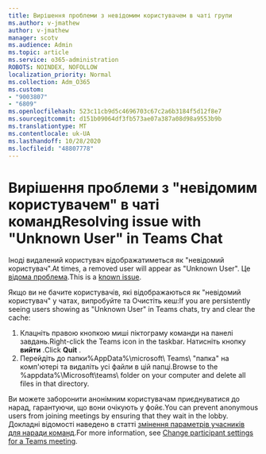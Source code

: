 ```yaml
---
title: Вирішення проблеми з невідомим користувачем в чаті групи
ms.author: v-jmathew
author: v-jmathew
manager: scotv
ms.audience: Admin
ms.topic: article
ms.service: o365-administration
ROBOTS: NOINDEX, NOFOLLOW
localization_priority: Normal
ms.collection: Adm_O365
ms.custom:
- "9003807"
- "6809"
ms.openlocfilehash: 523c11cb9d5c4696703c67c2a6b3184f5d12f8e7
ms.sourcegitcommit: d151b09064df3fb573ae07a387a08d98a9553b9b
ms.translationtype: MT
ms.contentlocale: uk-UA
ms.lasthandoff: 10/28/2020
ms.locfileid: "48807778"
---
```

# <a name="resolving-issue-with-unknown-user-in-teams-chat"></a><span data-ttu-id="f404b-102">Вирішення проблеми з "невідомим користувачем" в чаті команд</span><span class="sxs-lookup"><span data-stu-id="f404b-102">Resolving issue with "Unknown User" in Teams Chat</span></span>

<span data-ttu-id="f404b-103">Іноді видалений користувач відображатиметься як "невідомий користувач".</span><span class="sxs-lookup"><span data-stu-id="f404b-103">At times, a removed user will appear as "Unknown User".</span></span> <span data-ttu-id="f404b-104">Це [відома проблема](https://docs.microsoft.com/microsoftteams/troubleshoot/known-issues/removed-user-appears-as-unknown).</span><span class="sxs-lookup"><span data-stu-id="f404b-104">This is a [known issue](https://docs.microsoft.com/microsoftteams/troubleshoot/known-issues/removed-user-appears-as-unknown).</span></span>

<span data-ttu-id="f404b-105">Якщо ви не бачите користувачів, які відображаються як "невідомий користувач" у чатах, випробуйте та Очистіть кеш:</span><span class="sxs-lookup"><span data-stu-id="f404b-105">If you are persistently seeing users showing as "Unknown User" in Teams chats, try and clear the cache:</span></span>

1.  <span data-ttu-id="f404b-106">Клацніть правою кнопкою миші піктограму команди на панелі завдань.</span><span class="sxs-lookup"><span data-stu-id="f404b-106">Right-click the Teams icon in the taskbar.</span></span> <span data-ttu-id="f404b-107">Натисніть кнопку  **вийти** .</span><span class="sxs-lookup"><span data-stu-id="f404b-107">Click  **Quit** .</span></span>
2.  <span data-ttu-id="f404b-108">Перейдіть до папки%AppData%\microsoft\ Teams\ "папка" на комп'ютері та видаліть усі файли в цій папці.</span><span class="sxs-lookup"><span data-stu-id="f404b-108">Browse to the %appdata%\Microsoft\teams\ folder on your computer and delete all files in that directory.</span></span>

<span data-ttu-id="f404b-109">Ви можете заборонити анонімним користувачам приєднуватися до нарад, гарантуючи, що вони очікують у фойє.</span><span class="sxs-lookup"><span data-stu-id="f404b-109">You can prevent anonymous users from joining meetings by ensuring that they wait in the lobby.</span></span> <span data-ttu-id="f404b-110">Докладні відомості наведено в статті [змінення параметрів учасників для наради команд](https://support.microsoft.com/office/change-participant-settings-for-a-teams-meeting-53261366-dbd5-45f9-aae9-a70e6354f88e).</span><span class="sxs-lookup"><span data-stu-id="f404b-110">For more information, see [Change participant settings for a Teams meeting](https://support.microsoft.com/office/change-participant-settings-for-a-teams-meeting-53261366-dbd5-45f9-aae9-a70e6354f88e).</span></span>
